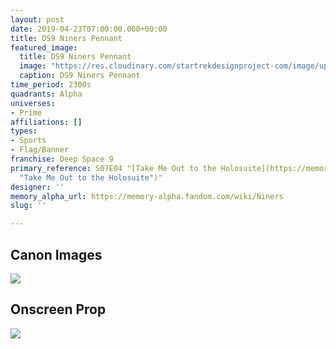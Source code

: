 ```yaml
---
layout: post
date: 2019-04-23T07:00:00.000+00:00
title: DS9 Niners Pennant
featured_image:
  title: DS9 Niners Pennant
  image: "https://res.cloudinary.com/startrekdesignproject-com/image/upload/v1563590206/NinersPennant.png"
  caption: DS9 Niners Pennant
time_period: 2300s
quadrants: Alpha
universes:
- Prime
affiliations: []
types:
- Sports
- Flag/Banner
franchise: Deep Space 9
primary_reference: S07E04 "[Take Me Out to the Holosuite](https://memory-alpha.fandom.com/wiki/Take_Me_Out_to_the_Holosuite
  "Take Me Out to the Holosuite")"
designer: ''
memory_alpha_url: https://memory-alpha.fandom.com/wiki/Niners
slug: ''

---
```

## Canon Images

![](https://res.cloudinary.com/startrekdesignproject-com/image/upload/v1563590206/DS9-7x4-NinersPennant2.jpg)

## Onscreen Prop

![](https://res.cloudinary.com/startrekdesignproject-com/image/upload/v1569869289/NinersPennant_Prop.jpg)